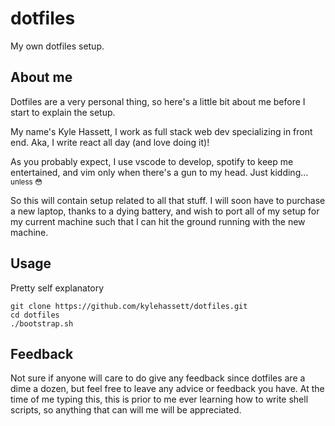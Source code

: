 # dotfiles
My own dotfiles setup.

## About me
Dotfiles are a very personal thing, so here's a little bit about me before I start to explain the setup.

My name's Kyle Hassett, I work as full stack web dev specializing in front end. Aka, I write react all day (and love doing it)!

As you probably expect, I use vscode to develop, spotify to keep me entertained, and vim only when there's a gun to my head. Just kidding... <sub>unless 😳</sub>

So this will contain setup related to all that stuff. I will soon have to purchase a new laptop, thanks to a dying battery, and wish to port all of my setup for my current machine such that I can hit the ground running with the new machine.

## Usage
Pretty self explanatory
```
git clone https://github.com/kylehassett/dotfiles.git
cd dotfiles
./bootstrap.sh
```

## Feedback
Not sure if anyone will care to do give any feedback since dotfiles are a dime a dozen, but feel free to leave any advice or feedback you have.
At the time of me typing this, this is prior to me ever learning how to write shell scripts, so anything that can will me will be appreciated.
